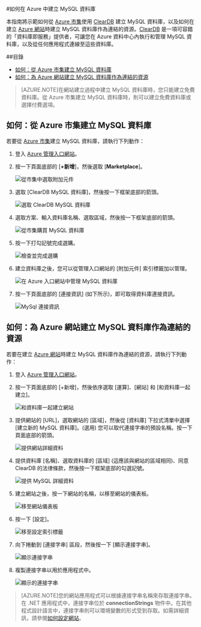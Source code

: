 #如何在 Azure 中建立 MySQL 資料庫

本指南將示範如何從 [Azure 市集]使用 [ClearDB] 建立 MySQL 資料庫，以及如何在建立 [Azure 網站][waws]時建立 MySQL 資料庫作為連結的資源。[ClearDB] 是一項可容錯的「資料庫即服務」提供者，可讓您在 Azure 資料中心內執行和管理 MySQL 資料庫，以及從任何應用程式連線至這些資料庫。

##目錄
* [如何：從 Azure 市集建立 MySQL 資料庫](#CreateFromStore)
* [如何：為 Azure 網站建立 MySQL 資料庫作為連結的資源](#CreateForWebSite)

> [AZURE.NOTE]在網站建立過程中建立 MySQL 資料庫時，您只能建立免費資料庫。從 Azure 市集建立 MySQL 資料庫時，則可以建立免費資料庫或選擇付費選項。

<h2><a id="CreateFromStore"></a>如何：從 Azure 市集建立 MySQL 資料庫</h2>

若要從 [Azure 市集]建立 MySQL 資料庫，請執行下列動作：

1. 登入 [Azure 管理入口網站][portal]。
2. 按一下頁面底部的 \[**+新增**\]，然後選取 \[**Marketplace**\]。

	![從市集中選取附加元件](./media/create-mysql-db/select-store.png)

3. 選取 \[ClearDB MySQL 資料庫\]，然後按一下框架底部的箭頭。

	![選取 ClearDB MySQL 資料庫](./media/create-mysql-db/select-cleardb-mysql.png)

4. 選取方案、輸入資料庫名稱、選取區域，然後按一下框架底部的箭頭。

	![從市集購買 MySQL 資料庫](./media/create-mysql-db/purchase-mysql.png)

5. 按一下打勾記號完成選購。

	![檢查並完成選購](./media/create-mysql-db/complete-mysql-purchase.png)

6. 建立資料庫之後，您可以從管理入口網站的 \[附加元件\] 索引標籤加以管理。

	![在 Azure 入口網站中管理 MySQL 資料庫](./media/create-mysql-db/manage-mysql-add-on.png)

7. 按一下頁面底部的 \[連接資訊\] \(如下所示\)，即可取得資料庫連接資訊。

	![MySql 連接資訊](./media/create-mysql-db/mysql-conn-info.png)


<h2><a id="CreateForWebSite"></a>如何：為 Azure 網站建立 MySQL 資料庫作為連結的資源</h2>

若要在建立 [Azure 網站][waws]時建立 MySQL 資料庫作為連結的資源，請執行下列動作：

1. 登入 [Azure 管理入口網站][portal]。
2. 按一下頁面底部的 \[+新增\]，然後依序選取 \[運算\]、\[網站\] 和 \[和資料庫一起建立\]。

	![和資料庫一起建立網站](./media/create-mysql-db/custom_create.png)

3. 提供網站的 \[URL\]，選取網站的 \[區域\]，然後從 \[資料庫\] 下拉式清單中選擇 \[建立新的 MySQL 資料庫\]。\(選用\) 您可以取代連接字串的預設名稱。按一下頁面底部的箭頭。

	![提供網站詳細資料](./media/create-mysql-db/provide-website-details.png)

4. 提供資料庫 \[名稱\]、選取資料庫的 \[區域\] \(這應該與網站的區域相同\)、同意 ClearDB 的法律條款，然後按一下框架底部的勾選記號。

	![提供 MySQL 詳細資料](./media/create-mysql-db/provide-mysql-details.png)

5. 建立網站之後，按一下網站的名稱，以移至網站的儀表板。

	![移至網站儀表板](./media/create-mysql-db/go-to-website-dashboard.png)

6. 按一下 \[設定\]。

	![移至設定索引標籤](./media/create-mysql-db/go-to-configure-tab.png)

7. 向下捲動到 \[連接字串\] 區段，然後按一下 \[顯示連接字串\]。

	![顯示連接字串](./media/create-mysql-db/show-conn-string.png)

8. 複製連接字串以用於應用程式中。

	![顯示的連接字串](./media/create-mysql-db/shown-conn-string.png)

> [AZURE.NOTE]您的網站應用程式可以根據連接字串名稱來存取連接字串。在 .NET 應用程式中，連接字串位於 **connectionStrings** 物件中。在其他程式設計語言中，連接字串則可以環境變數的形式受到存取。如需詳細資訊，請參閱[如何設定網站][configure]。

[ClearDB]: http://www.cleardb.com/
[Azure 市集]: http://www.cleardb.com/
[waws]: /documentation/services/web-sites/
[Azure 市集]: ../articles/store.md
[ClearDB]: ../articles/store.md
[portal]: http://manage.windowsazure.com
[configure]: ../articles/web-sites-configure.md

<!--HONumber=52-->
